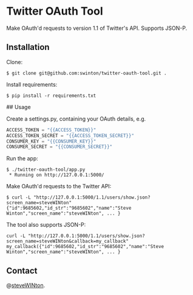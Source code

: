 # Twitter OAuth Tool

Make OAuth'd requests to version 1.1 of Twitter's API.
Supports JSON-P.

## Installation

Clone:

    $ git clone git@github.com:swinton/twitter-oauth-tool.git .

Install requirements:

    $ pip install -r requirements.txt

## Usage

Create a settings.py, containing your OAuth details, e.g.

```python
ACCESS_TOKEN = "{{ACCESS_TOKEN}}"
ACCESS_TOKEN_SECRET = "{{ACCESS_TOKEN_SECRET}}"
CONSUMER_KEY = "{{CONSUMER_KEY}}"
CONSUMER_SECRET = "{{CONSUMER_SECRET}}"
```

Run the app:

    $ ./twitter-oauth-tool/app.py 
     * Running on http://127.0.0.1:5000/

Make OAuth'd requests to the Twitter API:

    $ curl -L "http://127.0.0.1:5000/1.1/users/show.json?screen_name=steveWINton"
    {"id":9685602,"id_str":"9685602","name":"Steve Winton","screen_name":"steveWINton", ... }

The tool also supports JSON-P:

    curl -L "http://127.0.0.1:5000/1.1/users/show.json?screen_name=steveWINton&callback=my_callback"
    my_callback({"id":9685602,"id_str":"9685602","name":"Steve Winton","screen_name":"steveWINton", ... }

## Contact

@[steveWINton](https://twitter.com/steveWINton).